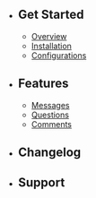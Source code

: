 - ## Get Started
    - [Overview](/{{route}}/{{version}}/overview)
    - [Installation](/{{route}}/{{version}}/installation)
    - [Configurations](/{{route}}/{{version}}/configurations)

- ## Features
    - [Messages](/{{route}}/{{version}}/messages)
    - [Questions](/{{route}}/{{version}}/questions)
    - [Comments](/{{route}}/{{version}}/comments)


- ## Changelog
- ## Support
    